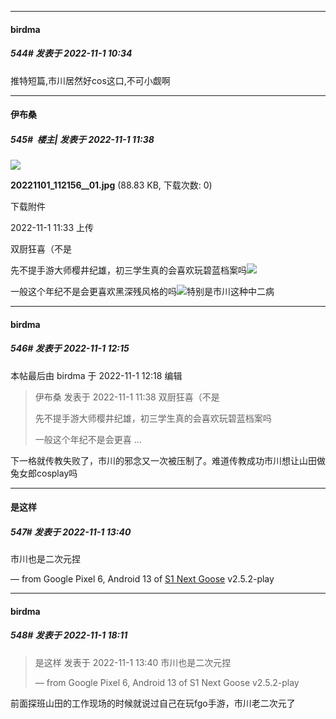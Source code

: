 

*****

####  birdma  
##### 544#       发表于 2022-11-1 10:34

推特短篇,市川居然好cos这口,不可小觑啊



*****

####  伊布桑  
##### 545#         楼主| 发表于 2022-11-1 11:38

<img src="https://img.saraba1st.com/forum/202211/01/113339a7ln277wz7owoo5w.jpg" referrerpolicy="no-referrer">

<strong>20221101_112156__01.jpg</strong> (88.83 KB, 下载次数: 0)

下载附件

2022-11-1 11:33 上传

双厨狂喜（不是

先不提手游大师樱井纪雄，初三学生真的会喜欢玩碧蓝档案吗<img src="https://static.saraba1st.com/image/smiley/face2017/068.png" referrerpolicy="no-referrer">

一般这个年纪不是会更喜欢黑深残风格的吗<img src="https://static.saraba1st.com/image/smiley/face2017/066.png" referrerpolicy="no-referrer">特别是市川这种中二病



*****

####  birdma  
##### 546#       发表于 2022-11-1 12:15

 本帖最后由 birdma 于 2022-11-1 12:18 编辑 
<blockquote>伊布桑 发表于 2022-11-1 11:38
双厨狂喜（不是

先不提手游大师樱井纪雄，初三学生真的会喜欢玩碧蓝档案吗

一般这个年纪不是会更喜 ...</blockquote>
下一格就传教失败了，市川的邪念又一次被压制了。难道传教成功市川想让山田做兔女郎cosplay吗



*****

####  是这样  
##### 547#       发表于 2022-11-1 13:40

市川也是二次元捏

— from Google Pixel 6, Android 13 of [S1 Next Goose](https://pan.baidu.com/s/1mi43uRm) v2.5.2-play



*****

####  birdma  
##### 548#       发表于 2022-11-1 18:11

<blockquote>是这样 发表于 2022-11-1 13:40
市川也是二次元捏

— from Google Pixel 6, Android 13 of S1 Next Goose v2.5.2-play</blockquote>
前面探班山田的工作现场的时候就说过自己在玩fgo手游，市川老二次元了


